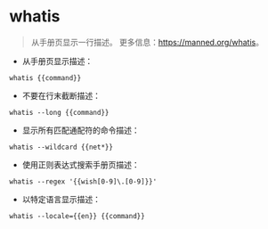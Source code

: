 # whatis

> 从手册页显示一行描述。
> 更多信息：<https://manned.org/whatis>。

- 从手册页显示描述：

`whatis {{command}}`

- 不要在行末截断描述：

`whatis --long {{command}}`

- 显示所有匹配通配符的命令描述：

`whatis --wildcard {{net*}}`

- 使用正则表达式搜索手册页描述：

`whatis --regex '{{wish[0-9]\.[0-9]}}'`

- 以特定语言显示描述：

`whatis --locale={{en}} {{command}}`